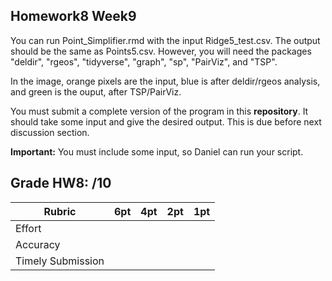 ## Homework8 Week9

You can run Point_Simplifier.rmd with the input Ridge5_test.csv. The output should be the same as Points5.csv.
However, you will need the packages "deldir", "rgeos", "tidyverse", "graph", "sp", "PairViz", and "TSP".

In the image, orange pixels are the input, blue is after deldir/rgeos analysis, and green is the ouput, after TSP/PairViz.  
  
  
  
  
  
  
    
You must submit a complete version of the program in this **repository**. 
It should take some input and give the desired output.
This is due before next discussion section.

**Important:** You must include some input, so Daniel can run your script.  

## Grade HW8: /10

| **Rubric** | **6pt** | **4pt** | **2pt** | **1pt** |
| --- | ---| --- | --- | --- |
| Effort | | | | |
| Accuracy | | | | |
| Timely Submission | | | | |
